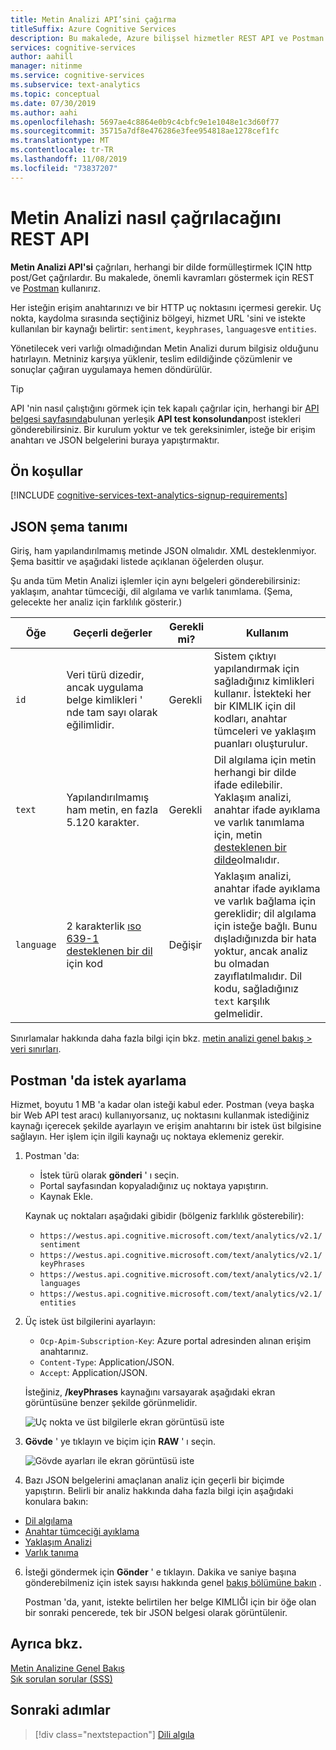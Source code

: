 ```yaml
---
title: Metin Analizi API’sini çağırma
titleSuffix: Azure Cognitive Services
description: Bu makalede, Azure bilişsel hizmetler REST API ve Postman Metin Analizi nasıl çağrlayabileceğiniz açıklanır.
services: cognitive-services
author: aahill
manager: nitinme
ms.service: cognitive-services
ms.subservice: text-analytics
ms.topic: conceptual
ms.date: 07/30/2019
ms.author: aahi
ms.openlocfilehash: 5697ae4c8864e0b9c4cbfc9e1e1048e1c3d60f77
ms.sourcegitcommit: 35715a7df8e476286e3fee954818ae1278cef1fc
ms.translationtype: MT
ms.contentlocale: tr-TR
ms.lasthandoff: 11/08/2019
ms.locfileid: "73837207"
---
```

# <a name="how-to-call-the-text-analytics-rest-api"></a>Metin Analizi nasıl çağrılacağını REST API

**Metin Analizi API'si** çağrıları, herhangi bir dilde formülleştirmek IÇIN http post/Get çağrılardır. Bu makalede, önemli kavramları göstermek için REST ve [Postman](https://chrome.google.com/webstore/detail/postman/fhbjgbiflinjbdggehcddcbncdddomop) kullanırız.

Her isteğin erişim anahtarınızı ve bir HTTP uç noktasını içermesi gerekir. Uç nokta, kaydolma sırasında seçtiğiniz bölgeyi, hizmet URL 'sini ve istekte kullanılan bir kaynağı belirtir: `sentiment`, `keyphrases`, `languages`ve `entities`. 

Yönetilecek veri varlığı olmadığından Metin Analizi durum bilgisiz olduğunu hatırlayın. Metniniz karşıya yüklenir, teslim edildiğinde çözümlenir ve sonuçlar çağıran uygulamaya hemen döndürülür.

> [!Tip]
> API 'nin nasıl çalıştığını görmek için tek kapalı çağrılar için, herhangi bir [API belgesi sayfasında](https://westcentralus.dev.cognitive.microsoft.com/docs/services/TextAnalytics-v2-1/operations/56f30ceeeda5650db055a3c6)bulunan yerleşik **API test konsolundan**post istekleri gönderebilirsiniz. Bir kurulum yoktur ve tek gereksinimler, isteğe bir erişim anahtarı ve JSON belgelerini buraya yapıştırmaktır. 

## <a name="prerequisites"></a>Ön koşullar

[!INCLUDE [cognitive-services-text-analytics-signup-requirements](../../../../includes/cognitive-services-text-analytics-signup-requirements.md)]

<a name="json-schema"></a>

## <a name="json-schema-definition"></a>JSON şema tanımı

Giriş, ham yapılandırılmamış metinde JSON olmalıdır. XML desteklenmiyor. Şema basittir ve aşağıdaki listede açıklanan öğelerden oluşur. 

Şu anda tüm Metin Analizi işlemler için aynı belgeleri gönderebilirsiniz: yaklaşım, anahtar tümceciği, dil algılama ve varlık tanımlama. (Şema, gelecekte her analiz için farklılık gösterir.)

| Öğe | Geçerli değerler | Gerekli mi? | Kullanım |
|---------|--------------|-----------|-------|
|`id` |Veri türü dizedir, ancak uygulama belge kimlikleri ' nde tam sayı olarak eğilimlidir. | Gerekli | Sistem çıktıyı yapılandırmak için sağladığınız kimlikleri kullanır. İstekteki her bir KIMLIK için dil kodları, anahtar tümceleri ve yaklaşım puanları oluşturulur.|
|`text` | Yapılandırılmamış ham metin, en fazla 5.120 karakter. | Gerekli | Dil algılama için metin herhangi bir dilde ifade edilebilir. Yaklaşım analizi, anahtar ifade ayıklama ve varlık tanımlama için, metin [desteklenen bir dilde](../text-analytics-supported-languages.md)olmalıdır. |
|`language` | 2 karakterlik [ıso 639-1](https://en.wikipedia.org/wiki/List_of_ISO_639-1_codes) [desteklenen bir dil](../text-analytics-supported-languages.md) için kod | Değişir | Yaklaşım analizi, anahtar ifade ayıklama ve varlık bağlama için gereklidir; dil algılama için isteğe bağlı. Bunu dışladığınızda bir hata yoktur, ancak analiz bu olmadan zayıflatılmalıdır. Dil kodu, sağladığınız `text` karşılık gelmelidir. |

Sınırlamalar hakkında daha fazla bilgi için bkz. [metin analizi genel bakış > veri sınırları](../overview.md#data-limits). 

## <a name="set-up-a-request-in-postman"></a>Postman 'da istek ayarlama

Hizmet, boyutu 1 MB 'a kadar olan isteği kabul eder. Postman (veya başka bir Web API test aracı) kullanıyorsanız, uç noktasını kullanmak istediğiniz kaynağı içerecek şekilde ayarlayın ve erişim anahtarını bir istek üst bilgisine sağlayın. Her işlem için ilgili kaynağı uç noktaya eklemeniz gerekir. 

1. Postman 'da:

   + İstek türü olarak **gönderi** ' ı seçin.
   + Portal sayfasından kopyaladığınız uç noktaya yapıştırın.
   + Kaynak Ekle.

   Kaynak uç noktaları aşağıdaki gibidir (bölgeniz farklılık gösterebilir):

   + `https://westus.api.cognitive.microsoft.com/text/analytics/v2.1/sentiment`
   + `https://westus.api.cognitive.microsoft.com/text/analytics/v2.1/keyPhrases`
   + `https://westus.api.cognitive.microsoft.com/text/analytics/v2.1/languages`
   + `https://westus.api.cognitive.microsoft.com/text/analytics/v2.1/entities`

2. Üç istek üst bilgilerini ayarlayın:

   + `Ocp-Apim-Subscription-Key`: Azure portal adresinden alınan erişim anahtarınız.
   + `Content-Type`: Application/JSON.
   + `Accept`: Application/JSON.

   İsteğiniz, **/keyPhrases** kaynağını varsayarak aşağıdaki ekran görüntüsüne benzer şekilde görünmelidir.

   ![Uç nokta ve üst bilgilerle ekran görüntüsü iste](../media/postman-request-keyphrase-1.png)

4. **Gövde** ' ye tıklayın ve biçim için **RAW** ' ı seçin.

   ![Gövde ayarları ile ekran görüntüsü iste](../media/postman-request-body-raw.png)

5. Bazı JSON belgelerini amaçlanan analiz için geçerli bir biçimde yapıştırın. Belirli bir analiz hakkında daha fazla bilgi için aşağıdaki konulara bakın:

  + [Dil algılama](text-analytics-how-to-language-detection.md)  
  + [Anahtar tümceciği ayıklama](text-analytics-how-to-keyword-extraction.md)  
  + [Yaklaşım Analizi](text-analytics-how-to-sentiment-analysis.md)  
  + [Varlık tanıma](text-analytics-how-to-entity-linking.md)  


6. İsteği göndermek için **Gönder** ' e tıklayın. Dakika ve saniye başına gönderebilmeniz için istek sayısı hakkında genel [bakış bölümüne bakın](../overview.md#data-limits) .

   Postman 'da, yanıt, istekte belirtilen her belge KIMLIĞI için bir öğe olan bir sonraki pencerede, tek bir JSON belgesi olarak görüntülenir.

## <a name="see-also"></a>Ayrıca bkz. 

 [Metin Analizine Genel Bakış](../overview.md)  
 [Sık sorulan sorular (SSS)](../text-analytics-resource-faq.md)

## <a name="next-steps"></a>Sonraki adımlar

> [!div class="nextstepaction"]
> [Dili algıla](text-analytics-how-to-language-detection.md)
